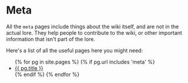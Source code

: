 # Meta
<!---

NOTE TO CONTRIBUTORS: 
Do NOT edit the meta pages. Contributors should only be modifying the lore pages. If your edits include changes to these pages they will most likely not be accepted, or the changes to files in /meta will be reverted.

--->
All the `meta` pages include things about the wiki itself, and are not in the actual lore. They help people to contribute to the wiki, or other important information that isn't part of the lore.

Here's a list of all the useful pages here you might need:

<ul>
  {% for pg in site.pages %}
      {% if pg.url includes 'meta' %}
    <li>
      <a href="{{ pg.url }}">{{ pg.title }}</a>
    </li>
      {% endif %}
  {% endfor %}
</ul>
